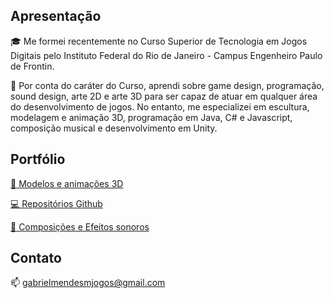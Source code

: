 <h2>Apresentação</h2>

:mortar_board: Me formei recentemente no Curso Superior de Tecnologia em Jogos Digitais pelo Instituto Federal do Rio de Janeiro - Campus Engenheiro Paulo de Frontin. 

:wrench: Por conta do caráter do Curso, aprendi sobre game design, programação, sound design, arte 2D e arte 3D para ser capaz de atuar em qualquer área do desenvolvimento de jogos. No entanto, me especializei em escultura, modelagem e animação 3D, programação em Java, C# e Javascript, composição musical e desenvolvimento em Unity.

<h2>Portfólio</h2>

[:hammer: Modelos e animações 3D](https://sketchfab.com/gabrielmendesm)

[:computer: Repositórios Github](https://github.com/GabrielMendesMelo?tab=repositories)

[:musical_score: Composições e Efeitos sonoros](https://soundcloud.com/user-737318407/albums)

<h2>Contato</h2>

<!--- [:briefcase: Recebo trabalhos como freelancer pelo fiverr](https://www.fiverr.com/gabrielmendesm) --->

📫 gabrielmendesmjogos@gmail.com

<!-- [:email: Linkedin]() -->

<!---
GabrielMendesMelo/GabrielMendesMelo is a ✨ special ✨ repository because its `README.md` (this file) appears on your GitHub profile.
You can click the Preview link to take a look at your changes.
--->
